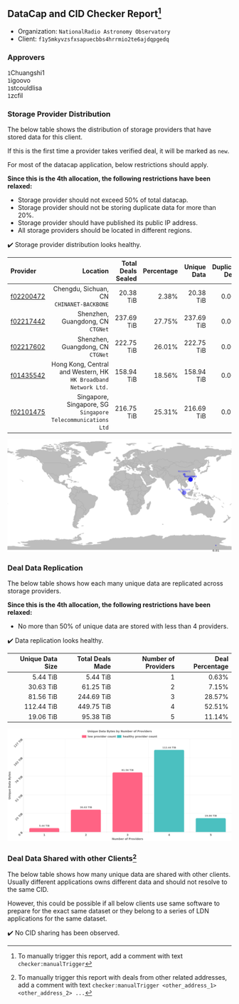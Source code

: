 ## DataCap and CID Checker Report[^1]
 - Organization: `NationalRadio Astronomy Observatory`
 - Client: `f1y5mkyvzsfxsapuecbbs4hrrmio2te6ajdqpgedq`
### Approvers
`1`Chuangshi1<br/>`1`igoovo<br/>`1`stcouldlisa<br/>`1`zcfil

### Storage Provider Distribution
The below table shows the distribution of storage providers that have stored data for this client.

If this is the first time a provider takes verified deal, it will be marked as `new`.

For most of the datacap application, below restrictions should apply.

**Since this is the 4th allocation, the following restrictions have been relaxed:**
 - Storage provider should not exceed 50% of total datacap.
 - Storage provider should not be storing duplicate data for more than 20%.
 - Storage provider should have published its public IP address.
 - All storage providers should be located in different regions.

✔️ Storage provider distribution looks healthy.

| Provider                                              |                                                           Location | Total Deals Sealed | Percentage | Unique Data | Duplicate Deals |
| :---------------------------------------------------- | -----------------------------------------------------------------: | -----------------: | ---------: | ----------: | --------------: |
| [f02200472](https://filfox.info/en/address/f02200472) |                       Chengdu, Sichuan, CN<br/>`CHINANET-BACKBONE` |          20.38 TiB |      2.38% |   20.38 TiB |           0.00% |
| [f02217442](https://filfox.info/en/address/f02217442) |                               Shenzhen, Guangdong, CN<br/>`CTGNet` |         237.69 TiB |     27.75% |  237.69 TiB |           0.00% |
| [f02217602](https://filfox.info/en/address/f02217602) |                               Shenzhen, Guangdong, CN<br/>`CTGNet` |         222.75 TiB |     26.01% |  222.75 TiB |           0.00% |
| [f01435542](https://filfox.info/en/address/f01435542) | Hong Kong, Central and Western, HK<br/>`HK Broadband Network Ltd.` |         158.94 TiB |     18.56% |  158.94 TiB |           0.00% |
| [f02101475](https://filfox.info/en/address/f02101475) |    Singapore, Singapore, SG<br/>`Singapore Telecommunications Ltd` |         216.75 TiB |     25.31% |  216.69 TiB |           0.03% |

<img src="https://raw.githubusercontent.com/data-preservation-programs/filplus-checker-assets/main/filecoin-project/filecoin-plus-large-datasets/issues/2045/1689311711175.png"/>

### Deal Data Replication
The below table shows how each many unique data are replicated across storage providers.


**Since this is the 4th allocation, the following restrictions have been relaxed:**
- No more than 50% of unique data are stored with less than 4 providers.

✔️ Data replication looks healthy.

| Unique Data Size | Total Deals Made | Number of Providers | Deal Percentage |
| ---------------: | ---------------: | ------------------: | --------------: |
|         5.44 TiB |         5.44 TiB |                   1 |           0.63% |
|        30.63 TiB |        61.25 TiB |                   2 |           7.15% |
|        81.56 TiB |       244.69 TiB |                   3 |          28.57% |
|       112.44 TiB |       449.75 TiB |                   4 |          52.51% |
|        19.06 TiB |        95.38 TiB |                   5 |          11.14% |

<img src="https://raw.githubusercontent.com/data-preservation-programs/filplus-checker-assets/main/filecoin-project/filecoin-plus-large-datasets/issues/2045/1689311711961.png"/>

### Deal Data Shared with other Clients[^3]
The below table shows how many unique data are shared with other clients.
Usually different applications owns different data and should not resolve to the same CID.

However, this could be possible if all below clients use same software to prepare for the exact same dataset or they belong to a series of LDN applications for the same dataset.

✔️ No CID sharing has been observed.

[^1]: To manually trigger this report, add a comment with text `checker:manualTrigger`

[^2]: Deals from those addresses are combined into this report as they are specified with `checker:manualTrigger`

[^3]: To manually trigger this report with deals from other related addresses, add a comment with text `checker:manualTrigger <other_address_1> <other_address_2> ...`
